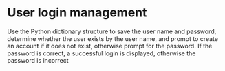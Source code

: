 # User login management
 Use the Python dictionary structure to save the user name and password, determine whether the user exists by the user name, and prompt to create an account if it does not exist, otherwise prompt for the password. If the password is correct, a successful login is displayed, otherwise the password is incorrect
